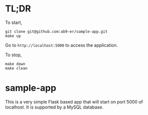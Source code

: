# TL;DR

To start,

    git clone git@github.com:ab9-er/sample-app.git
    make up

Go to `http://localhost:5000` to access the application.

To stop,

    make down
    make clean

# sample-app

This is a very simple Flask based app that will start on port 5000 of localhost. It is supported by a MySQL database.
